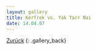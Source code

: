 ```yaml
---
layout: gallery
title: Kerfrek vs. Yak Tarr Nai
date: 14.04.07
---
```


[Zurück](../..)
{: .gallery_back}